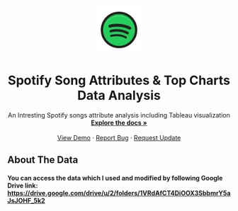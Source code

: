 <!-- PROJECT LOGO -->
<br />
<div align="center">
  <a href="https://github.com/tirth3112/SoptifyData_analysis">
    <img src="https://github.com/tirth3112/SoptifyData_analysis/blob/main/Images/spotify.png" alt="Logo" width="110" height="110">
  </a>

  <h1 align="center">Spotify Song Attributes & Top Charts Data Analysis </h1>

  <p align="center">
     An Intresting Spotify songs attribute analysis including Tableau visualization 
    <br />
    <a href="https://github.com/tirth3112/SoptifyData_analysis"><strong>Explore the docs »</strong></a>
    <br />
    <br />
    <a href="https://github.com/tirth3112/SoptifyData_analysis">View Demo</a>
    ·
    <a href="https://github.com/tirth3112/SoptifyData_analysis/issues">Report Bug</a>
    ·
    <a href="https://github.com/tirth3112/SoptifyData_analysis/issues">Request Update</a>
  </p>
</div>


<!-- ABOUT THE PROJECT -->
## About The Data

#### You can access the data which I used and modified by following Google Drive link: https://drive.google.com/drive/u/2/folders/1VRdAfCT4DiOOX3SbbmrY5aJsJOHF_5k2